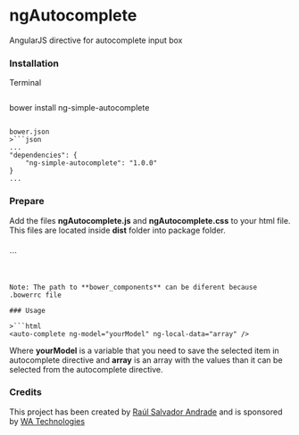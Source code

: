 # ngAutocomplete
AngularJS directive for autocomplete input box

### Installation

Terminal
>```
bower install ng-simple-autocomplete
```

bower.json
>```json
...
"dependencies": {
	"ng-simple-autocomplete": "1.0.0"
}
...
```

### Prepare

Add the files **ngAutocomplete.js** and **ngAutocomplete.css** to your html file. This files are located inside **dist** folder into package folder.

>```html
<link rel="stylesheet" type="text/css" href="bower_components/ng-simple-autocomplete/dist/ngAutocomplete.css">
```

>```html
<script type="text/javascript" src="bower_components/ng-simple-autocomplete/dist/ngAutocomplete.js"></script>
```

Note: The path to **bower_components** can be diferent because .bowerrc file

### Usage

>```html
<auto-complete ng-model="yourModel" ng-local-data="array" />
```

Where **yourModel** is a variable that you need to save the selected item in autocomplete directive and **array** is an array with the values than it can be selected from the autocomplete directive.

### Credits

This project has been created by [Raúl Salvador Andrade](http://github.com/rabrux) and is sponsored by [WA Technologies](http://wat.mx)